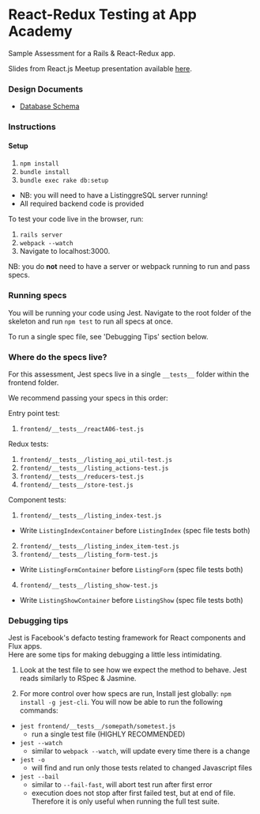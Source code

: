 # React-Redux Testing at App Academy

Sample Assessment for a Rails & React-Redux app.

Slides from React.js Meetup presentation available [here][slides].

[slides]: https://www.scribd.com/document/337123380/2017-01-19-React-Meetup

### Design Documents
* [Database Schema][db_schema]

[db_schema]: docs/db_schema.md

### Instructions
#### Setup

1. `npm install`
2. `bundle install`
3. `bundle exec rake db:setup`
  - NB: you will need to have a ListinggreSQL server running!
  - All required backend code is provided

To test your code live in the browser, run:
1. `rails server`
2. `webpack --watch`
3. Navigate to localhost:3000.  

NB: you do **not** need to have a server or webpack running to run and pass specs.

### Running specs

You will be running your code using Jest.  Navigate to the root folder of the
skeleton and run `npm test` to run all specs at once.  

To run a single spec file, see 'Debugging Tips' section below.

### Where do the specs live?

For this assessment, Jest specs live in a single `__tests__` folder within the
frontend folder.

We recommend passing your specs in this order:

Entry point test:

1. `frontend/__tests__/reactA06-test.js`

Redux tests:

1. `frontend/__tests__/listing_api_util-test.js`
2. `frontend/__tests__/listing_actions-test.js`
3. `frontend/__tests__/reducers-test.js`
4. `frontend/__tests__/store-test.js`

Component tests:

1. `frontend/__tests__/listing_index-test.js`
  * Write `ListingIndexContainer` before `ListingIndex` (spec file tests both)
2. `frontend/__tests__/listing_index_item-test.js`
3. `frontend/__tests__/listing_form-test.js`
  * Write `ListingFormContainer` before `ListingForm` (spec file tests both)
4. `frontend/__tests__/listing_show-test.js`
  * Write `ListingShowContainer` before `ListingShow` (spec file tests both)

### Debugging tips

Jest is Facebook's defacto testing framework for React components and Flux apps.  
Here are some tips for making debugging a little less intimidating.

1. Look at the test file to see how we expect the method to behave.  Jest reads
  similarly to RSpec & Jasmine.  

2. For more control over how specs are run, Install jest globally: `npm install
-g jest-cli`.  You will now be able to run the following commands:
  * `jest frontend/__tests__/somepath/sometest.js`
    * run a single test file (HIGHLY RECOMMENDED)
  * `jest --watch`
    * similar to `webpack --watch`, will update every time there is a change
  * `jest -o`
    * will find and run only those tests related to changed Javascript files
  * `jest --bail`
    * similar to `--fail-fast`, will abort test run after first error
    * execution does not stop after first failed test, but at end of file.  
    Therefore it is only useful when running the full test suite.
